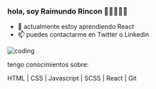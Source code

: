 ### hola, soy Raimundo Rincon 👋🏻👨🏻‍💻

<!--
**rexdev08/rexdev08** is a ✨ _special_ ✨ repository because its `README.md` (this file) appears on your GitHub profile.

Here are some ideas to get you started:

- 🔭 I’m currently working on ...

- 👯 I’m looking to collaborate on ...
- 🤔 I’m looking for help with ...
- 💬 Ask me about ...

- 😄 Pronouns: ...
- ⚡ Fun fact: ...
-->


- 🌱 actualmente estoy aprendiendo React 
- 📫 puedes contactarme en Twitter o Linkedin

![coding](https://user-images.githubusercontent.com/101665808/195746743-c3f64ae4-34ae-46f0-85d6-1aaffb506734.gif)


tengo conocimientos sobre:

HTML | CSS | Javascript | SCSS | React | Git
